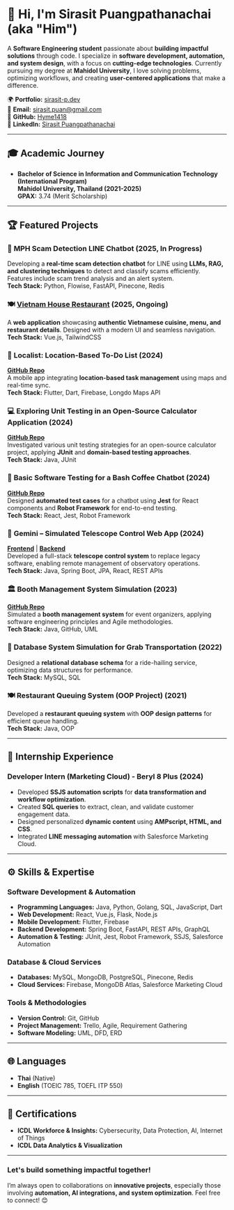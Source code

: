 # 👋 Hi, I'm Sirasit Puangpathanachai (aka "Him")

A **Software Engineering student** passionate about **building impactful solutions** through code. I specialize in **software development, automation, and system design**, with a focus on **cutting-edge technologies**. Currently pursuing my degree at **Mahidol University**, I love solving problems, optimizing workflows, and creating **user-centered applications** that make a difference.

🌍 **Portfolio:** [sirasit-p.dev](https://sirasit-p.dev)  
📧 **Email:** sirasit.puan@gmail.com  
📍 **GitHub:** [Hyme1418](https://github.com/Hyme1418)  
🔗 **LinkedIn:** [Sirasit Puangpathanachai](https://www.linkedin.com/in/sirasit-puangpathanachai)

---

## 🎓 Academic Journey  
- **Bachelor of Science in Information and Communication Technology (International Program)**  
  **Mahidol University, Thailand (2021-2025)**  
  **GPAX:** 3.74 (Merit Scholarship)

---

## 🏆 Featured Projects  

### 🚀 **MPH Scam Detection LINE Chatbot** (2025, In Progress)  
Developing a **real-time scam detection chatbot** for LINE using **LLMs, RAG, and clustering techniques** to detect and classify scams efficiently. Features include scam trend analysis and an alert system.  
**Tech Stack:** Python, Flowise, FastAPI, Pinecone, Redis

### 🍽️ [Vietnam House Restaurant](https://vietnamhouse.netlify.app/) (2025, Ongoing)  
A **web application** showcasing **authentic Vietnamese cuisine, menu, and restaurant details**. Designed with a modern UI and seamless navigation.  
**Tech Stack:** Vue.js, TailwindCSS    

### 📍 **Localist: Location-Based To-Do List** (2024)  
**[GitHub Repo](https://github.com/Hyme1418/localist)**  
A mobile app integrating **location-based task management** using maps and real-time sync.  
**Tech Stack:** Flutter, Dart, Firebase, Longdo Maps API  

### 💻 **Exploring Unit Testing in an Open-Source Calculator Application** (2024)  
**[GitHub Repo](https://github.com/Hyme1418/Calculator)**  
Investigated various unit testing strategies for an open-source calculator project, applying **JUnit** and **domain-based testing approaches**.  
**Tech Stack:** Java, JUnit  

### 🤖 **Basic Software Testing for a Bash Coffee Chatbot** (2024)  
**[GitHub Repo](https://github.com/ICT-Mahidol/2024-ITCS473-EsanLamSing-Supreme/tree/master/project%20phase%202)**  
Designed **automated test cases** for a chatbot using **Jest** for React components and **Robot Framework** for end-to-end testing.  
**Tech Stack:** React, Jest, Robot Framework  

### 🌌 **Gemini – Simulated Telescope Control Web App** (2024)  
**[Frontend](https://github.com/Hyme1418/Gemini-Esanlamsing-Frontend)** | **[Backend](https://github.com/Hym1418/Gemini-Esanlamsing-Backend)**  
Developed a full-stack **telescope control system** to replace legacy software, enabling remote management of observatory operations.  
**Tech Stack:** Java, Spring Boot, JPA, React, REST APIs  

### 🏛 **Booth Management System Simulation** (2023)  
**[GitHub Repo](https://github.com/ICT-Mahidol/2023-ITCS371-1-TAN-TAN-)**  
Simulated a **booth management system** for event organizers, applying software engineering principles and Agile methodologies.  
**Tech Stack:** Java, GitHub, UML  

### 🚌 **Database System Simulation for Grab Transportation** (2022)  
Designed a **relational database schema** for a ride-hailing service, optimizing data structures for performance.  
**Tech Stack:** MySQL, SQL  

### 🍽 **Restaurant Queuing System (OOP Project)** (2021)  
Developed a **restaurant queuing system** with **OOP design patterns** for efficient queue handling.  
**Tech Stack:** Java, OOP  

---

## 💼 Internship Experience  

### **Developer Intern (Marketing Cloud) - Beryl 8 Plus (2024)**  
- Developed **SSJS automation scripts** for **data transformation and workflow optimization**.  
- Created **SQL queries** to extract, clean, and validate customer engagement data.  
- Designed personalized **dynamic content** using **AMPscript, HTML, and CSS**.  
- Integrated **LINE messaging automation** with Salesforce Marketing Cloud.  

---

## ⚙️ Skills & Expertise  

### **Software Development & Automation**  
- **Programming Languages:** Java, Python, Golang, SQL, JavaScript, Dart  
- **Web Development:** React, Vue.js, Flask, Node.js  
- **Mobile Development:** Flutter, Firebase  
- **Backend Development:** Spring Boot, FastAPI, REST APIs, GraphQL  
- **Automation & Testing:** JUnit, Jest, Robot Framework, SSJS, Salesforce Automation  

### **Database & Cloud Services**  
- **Databases:** MySQL, MongoDB, PostgreSQL, Pinecone, Redis  
- **Cloud Services:** Firebase, MongoDB Atlas, Salesforce Marketing Cloud  

### **Tools & Methodologies**  
- **Version Control:** Git, GitHub  
- **Project Management:** Trello, Agile, Requirement Gathering  
- **Software Modeling:** UML, DFD, ERD  

---

## 🌐 Languages  
- **Thai** (Native)  
- **English** (TOEIC 785, TOEFL ITP 550)  

---

## 🏅 Certifications  
- **ICDL Workforce & Insights:** Cybersecurity, Data Protection, AI, Internet of Things  
- **ICDL Data Analytics & Visualization**  

---

### **Let's build something impactful together!**  
I’m always open to collaborations on **innovative projects**, especially those involving **automation, AI integrations, and system optimization**. Feel free to connect! 😊  

